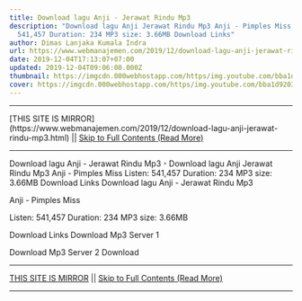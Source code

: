 ```yaml
---
title: Download lagu Anji - Jerawat Rindu Mp3
description: "Download lagu Anji Jerawat Rindu Mp3 Anji - Pimples Miss Listen:
  541,457 Duration: 234 MP3 size: 3.66MB Download Links"
author: Dimas Lanjaka Kumala Indra
url: https://www.webmanajemen.com/2019/12/download-lagu-anji-jerawat-rindu-mp3.html
date: 2019-12-04T17:13:07+07:00
updated: 2019-12-04T09:06:00.000Z
thumbnail: https://imgcdn.000webhostapp.com/https/img.youtube.com/bba1d9203a83e1c57ec78ac64b4cf4f7.jpeg
cover: https://imgcdn.000webhostapp.com/https/img.youtube.com/bba1d9203a83e1c57ec78ac64b4cf4f7.jpeg
---
```


<hr/> [THIS SITE IS MIRROR](https://www.webmanajemen.com/2019/12/download-lagu-anji-jerawat-rindu-mp3.html) || <a href="https://www.webmanajemen.com/2019/12/download-lagu-anji-jerawat-rindu-mp3.html" rel="follow" class="button" id="read-more">Skip to Full Contents (Read More)</a> <hr/> Download lagu Anji - Jerawat Rindu Mp3 - Download lagu Anji Jerawat Rindu Mp3 Anji - Pimples Miss Listen: 541,457 Duration: 234 MP3 size: 3.66MB Download Links Download lagu Anji - Jerawat Rindu Mp3

  Anji - Pimples Miss 

  Listen: 541,457 
  Duration: 234 
  MP3 size: 3.66MB 

  Download Links 
  Download Mp3 Server 1 

  Download Mp3 Server 2 
  Download <hr/> [THIS SITE IS MIRROR](https://www.webmanajemen.com/2019/12/download-lagu-anji-jerawat-rindu-mp3.html) || <a href="https://www.webmanajemen.com/2019/12/download-lagu-anji-jerawat-rindu-mp3.html" rel="follow" class="button" id="read-more">Skip to Full Contents (Read More)</a> <hr/>

<script>
    if (location.host.includes('dimaslanjaka12')) {
      location.replace('https://www.webmanajemen.com/2019/12/download-lagu-anji-jerawat-rindu-mp3.html');
    }
  </script>